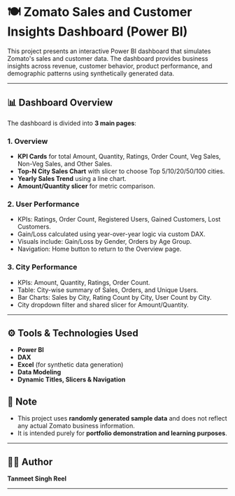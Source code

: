 # 🍽️ Zomato Sales and Customer Insights Dashboard (Power BI)

This project presents an interactive Power BI dashboard that simulates Zomato's sales and customer data. The dashboard provides business insights across revenue, customer behavior, product performance, and demographic patterns using synthetically generated data.

---

## 📊 Dashboard Overview

The dashboard is divided into **3 main pages**:

### 1. **Overview**
- **KPI Cards** for total Amount, Quantity, Ratings, Order Count, Veg Sales, Non-Veg Sales, and Other Sales.
- **Top-N City Sales Chart** with slicer to choose Top 5/10/20/50/100 cities.
- **Yearly Sales Trend** using a line chart.
- **Amount/Quantity slicer** for metric comparison.

### 2. **User Performance**
- KPIs: Ratings, Order Count, Registered Users, Gained Customers, Lost Customers.
- Gain/Loss calculated using year-over-year logic via custom DAX.
- Visuals include: Gain/Loss by Gender, Orders by Age Group.
- Navigation: Home button to return to the Overview page.

### 3. **City Performance**
- KPIs: Amount, Quantity, Ratings, Order Count.
- Table: City-wise summary of Sales, Orders, and Unique Users.
- Bar Charts: Sales by City, Rating Count by City, User Count by City.
- City dropdown filter and shared slicer for Amount/Quantity.

---

## ⚙️ Tools & Technologies Used

- **Power BI**
- **DAX**
- **Excel** (for synthetic data generation)
- **Data Modeling**
- **Dynamic Titles, Slicers & Navigation**


## 📌 Note

- This project uses **randomly generated sample data** and does not reflect any actual Zomato business information.
- It is intended purely for **portfolio demonstration and learning purposes**.

---

## 👨‍💻 Author

**Tanmeet Singh Reel**  

---

